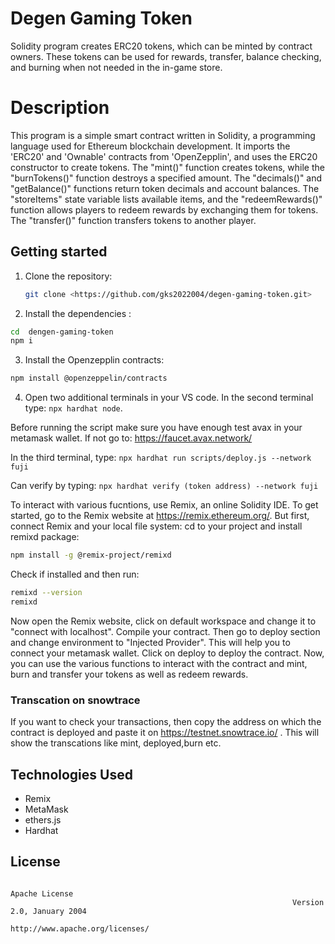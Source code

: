 # Degen Gaming Token

Solidity program creates  ERC20 tokens, which can be minted by contract owners. These tokens can be used for rewards, transfer, balance checking, and burning when not needed in the in-game store.

# Description

This program is a simple smart contract written in Solidity, a programming language used for Ethereum blockchain development. It imports the 'ERC20' and 'Ownable' contracts from 'OpenZepplin', and uses the ERC20 constructor to create tokens. The "mint()" function creates tokens, while the "burnTokens()" function destroys a specified amount. The "decimals()" and "getBalance()" functions return token decimals and account balances. The "storeItems" state variable lists available items, and the "redeemRewards()" function allows players to redeem rewards by exchanging them for tokens. The "transfer()" function transfers tokens to another player.

## Getting started

1. Clone the repository:
   ```bash
   git clone <https://github.com/gks2022004/degen-gaming-token.git>

3. Install the dependencies :
 ```bash  
cd  dengen-gaming-token
npm i
```

3. Install the Openzepplin contracts:
``` bash   
npm install @openzeppelin/contracts
```
4. Open two additional terminals in your VS code.
In the second terminal type: `npx hardhat node`.

Before running the script make sure you have enough test avax in your metamask wallet. If not go to: https://faucet.avax.network/

In the third terminal, type: `npx hardhat run scripts/deploy.js --network fuji`

Can verify by typing: `npx hardhat verify (token address) --network fuji`

To interact with various fucntions, use Remix, an online Solidity IDE. To get started, go to the Remix website at https://remix.ethereum.org/. But first, connect Remix and your local file system: cd to your project and install remixd package:
``` bash
npm install -g @remix-project/remixd
```
Check if installed and then run:
``` bash
remixd --version
remixd
```
Now open the Remix website, click on default workspace and change it to "connect with localhost". Compile your contract. Then go to deploy section and change environment to "Injected Provider". This will help you to connect your metamask wallet. Click on deploy to deploy the contract. Now, you can use the various functions to interact with the contract and mint, burn and transfer your tokens as well as redeem rewards.

### Transcation on snowtrace

If you want to check your transactions, then copy the address on which the contract is deployed and paste it on https://testnet.snowtrace.io/ .
This will show the transcations like mint, deployed,burn etc. 

## Technologies Used
- Remix 
- MetaMask
- ethers.js 
- Hardhat 


## License


                                                                         Apache License
                                                                   Version 2.0, January 2004
                                                                 http://www.apache.org/licenses/













                              
